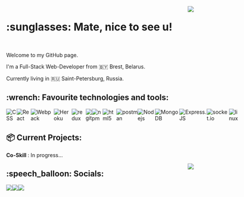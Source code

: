 <img align="right" src="https://user-images.githubusercontent.com/5713670/87202985-820dcb80-c2b6-11ea-9f56-7ec461c497c3.gif"/>
<h1> :sunglasses: Mate, nice to see u! </h1>
<br>
<p>Welcome to my GitHub page.</p>
<p>I'm a Full-Stack Web-Developer from 🇧🇾 Brest, Belarus.</p>
<p>Currently living in 🇷🇺 Saint-Petersburg, Russia.</p> 

<h2> :wrench: Favourite technologies and tools: </h2>
<p style="display: flex;"> 
  <img alt="CSS" src="https://img.shields.io/badge/-CSS3-3498db?style=flat-square&logo=css3&logoColor=white" />
  <img alt="React" src="https://img.shields.io/badge/-React-45b8d8?style=flat-square&logo=react&logoColor=white" />
  <img alt="Webpack" src="https://img.shields.io/badge/-Webpack-8DD6F9?style=flat-square&logo=webpack&logoColor=white" />
  <img alt="Heroku" src="https://img.shields.io/badge/-Heroku-430098?style=flat-square&logo=heroku&logoColor=white" />
  <img alt="redux" src="https://img.shields.io/badge/-Redux-764ABC?style=flat-square&logo=redux&logoColor=white" />
  <img alt="git" src="https://img.shields.io/badge/-Git-F05032?style=flat-square&logo=git&logoColor=white" />
  <img alt="npm" src="https://img.shields.io/badge/-NPM-CB3837?style=flat-square&logo=npm&logoColor=white" />
  <img alt="html5" src="https://img.shields.io/badge/-HTML5-E34F26?style=flat-square&logo=html5&logoColor=white" />
  <img alt="postman" src="https://img.shields.io/badge/-Postman-E34F26?style=flat-square&logo=postman&logoColor=white" />
  <img alt="Nodejs" src="https://img.shields.io/badge/-Nodejs-43853d?style=flat-square&logo=Node.js&logoColor=white" />
  <img alt="MongoDB" src="https://img.shields.io/badge/-MongoDB-13aa52?style=flat-square&logo=mongodb&logoColor=white" />
  <img alt="Express.JS" src="https://img.shields.io/badge/-ExpressJS-27ae60?style=flat-square&logo=express&logoColor=white" />
  <img alt="socket.io" src="https://img.shields.io/badge/-Socket.IO-34495e?style=flat-square&logo=socket.io&logoColor=white" />
  <img alt="linux" src="https://img.shields.io/badge/-Manjaro-2c3e50?style=flat-square&logo=manjaro&logoColor=white" />
</p>

<h2> 📦 Current Projects: </h2>
<p> <b> Co-Skill </b>: <span color="green"> In progress... </span></p>

<img align="right" src="https://i.pinimg.com/originals/fc/84/70/fc84704925f3cad5898516824bd6c7a8.gif"/>
<h2>:speech_balloon: Socials: </h2>
<p style="display: flex;">
  <a href="https://instagram.com/mikeasta_"><img src="https://img.shields.io/badge/Instagram-e84393.svg?style=for-the-badge&logo=instagram&logoColor=white"/></a>
  <a href="https://vk.com/mikeasta"><img src="https://img.shields.io/badge/VK-2980b9.svg?style=for-the-badge&logo=vk&logoColor=white"/></a>
  <a href="https://vk.com/mikeasta"><img src="https://img.shields.io/badge/VK-2980b9.svg?style=for-the-badge&logo=vk&logoColor=white"/></a>
</p>

<!--
**mikeasta/mikeasta** is a ✨ _special_ ✨ repository because its `README.md` (this file) appears on your GitHub profile.
